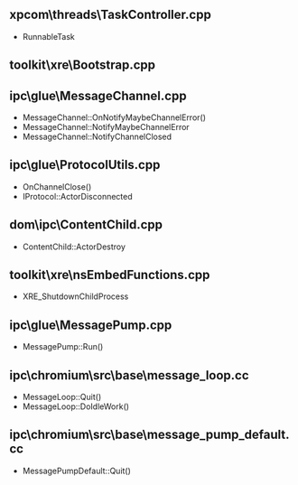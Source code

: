 ## xpcom\threads\TaskController.cpp
- RunnableTask
## toolkit\xre\Bootstrap.cpp

## ipc\glue\MessageChannel.cpp
- MessageChannel::OnNotifyMaybeChannelError()
- MessageChannel::NotifyMaybeChannelError
- MessageChannel::NotifyChannelClosed
## ipc\glue\ProtocolUtils.cpp
- OnChannelClose()
- IProtocol::ActorDisconnected
## dom\ipc\ContentChild.cpp
- ContentChild::ActorDestroy
## toolkit\xre\nsEmbedFunctions.cpp
- XRE_ShutdownChildProcess
## ipc\glue\MessagePump.cpp
- MessagePump::Run()
## ipc\chromium\src\base\message_loop.cc
- MessageLoop::Quit()
- MessageLoop::DoIdleWork()
## ipc\chromium\src\base\message_pump_default.cc
- MessagePumpDefault::Quit()
